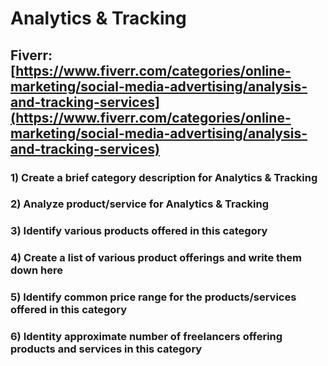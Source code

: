 # Analytics & Tracking
## Fiverr: [https://www.fiverr.com/categories/online-marketing/social-media-advertising/analysis-and-tracking-services](https://www.fiverr.com/categories/online-marketing/social-media-advertising/analysis-and-tracking-services)
### 1) Create a brief category description for Analytics & Tracking
### 2) Analyze product/service for Analytics & Tracking
### 3) Identify various products offered in this category
### 4) Create a list of various product offerings and write them down here
### 5) Identify common price range for the products/services offered in this category
### 6) Identity approximate number of freelancers offering products and services in this category
